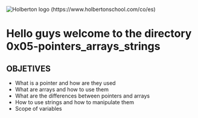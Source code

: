 ![Holberton logo (https://www.holbertonschool.com/co/es)](https://www.holbertonschool.com/holberton-logo.png)
# Hello guys  welcome to the directory 0x05-pointers_arrays_strings
## OBJETIVES
- What is a pointer and how are they used
- What are arrays and how to use them
- What are the differences between pointers and arrays
- How to use strings and how to manipulate them
- Scope of variables